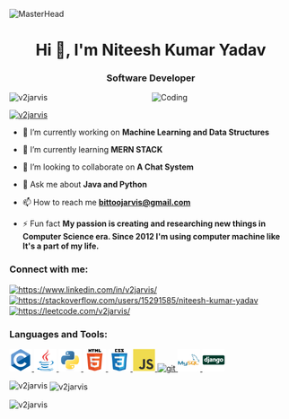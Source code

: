 ![MasterHead](https://blogger.googleusercontent.com/img/b/R29vZ2xl/AVvXsEjv5ZTY3sMOje25iGErHZ6ycwjMH3Y_X1680cNe_KoyrdOZKLZ6Xv_McjEsqW0uUmQh4PaZQ3f9Z6n-q-SxczN3XWtZSr2MrVG4WtI58nx21-QEVkSitl1OALSGAeMDkq4bIVkj-D2YJ9CMIg_iUmJV7d-F5MKYJeGZjQnlz-A-1xUmoDTjJQU7kzpI/s3683/wallpapersden.com_programmer-eat-sleep-code-and-repeat_3840x2160.jpg)
<h1 align="center">Hi 👋, I'm Niteesh Kumar Yadav</h1>
<h3 align="center">Software Developer</h3>
<img align="right" alt="Coding" width="250" src="https://blogger.googleusercontent.com/img/b/R29vZ2xl/AVvXsEgOE4jrsHnuO6eTyJmJMqcxVyMgqSckFLz7-3KWy_IiQJMb4fGjCplZhwEsTD17MGMBGYaoGggBdOiPs4gAFxFJEyUys8qeGPh0liE84IQjdzydnE1uv14CfhjJIf4hqmBETjaW65dJHkSYa6xhALJYzXOTvC_efPwJwyDSJSsedeSLlayCJAkRuSoe/s220/code-coding.gif">


<p align="left"> <img src="https://komarev.com/ghpvc/?username=v2jarvis&label=Profile%20views&color=0e75b6&style=flat" alt="v2jarvis" /> </p>

<p align="left"> <a href="https://twitter.com/v2jarvis" target="blank"><img src="https://img.shields.io/twitter/follow/v2jarvis?logo=twitter&style=for-the-badge" alt="v2jarvis" /></a> </p>

- 🔭 I’m currently working on **Machine Learning and Data Structures**

- 🌱 I’m currently learning **MERN STACK**

- 👯 I’m looking to collaborate on **A Chat System**

- 💬 Ask me about **Java and Python**

- 📫 How to reach me **bittoojarvis@gmail.com**

- ⚡ Fun fact **My passion is creating and researching new things in Computer Science era. Since 2012 I'm using computer machine like It's a part of my life.**

<h3 align="left">Connect with me:</h3>
<p align="left">
<a href="https://www.linkedin.com/in/v2jarvis/" target="blank"><img align="center" src="https://raw.githubusercontent.com/rahuldkjain/github-profile-readme-generator/master/src/images/icons/Social/linked-in-alt.svg" alt="https://www.linkedin.com/in/v2jarvis/" height="30" width="40" /></a>
<a href="https://stackoverflow.com/users/15291585/niteesh-kumar-yadav" target="blank"><img align="center" src="https://raw.githubusercontent.com/rahuldkjain/github-profile-readme-generator/master/src/images/icons/Social/stack-overflow.svg" alt="https://stackoverflow.com/users/15291585/niteesh-kumar-yadav" height="30" width="40" /></a>
<a href="https://leetcode.com/v2jarvis/" target="blank"><img align="center" src="https://raw.githubusercontent.com/rahuldkjain/github-profile-readme-generator/master/src/images/icons/Social/leet-code.svg" alt="https://leetcode.com/v2jarvis/" height="30" width="40" /></a>
</p>

<h3 align="left">Languages and Tools:</h3>
</a> <a href="https://www.cprogramming.com/" target="_blank" rel="noreferrer"> <img src="https://raw.githubusercontent.com/devicons/devicon/master/icons/c/c-original.svg" alt="c" width="40" height="40"/> </a> <a href="https://www.java.com" target="_blank" rel="noreferrer"> <img src="https://raw.githubusercontent.com/devicons/devicon/master/icons/java/java-original.svg" alt="java" width="40" height="40"/>  </a> <a href="https://www.python.org" target="_blank" rel="noreferrer"> <img src="https://raw.githubusercontent.com/devicons/devicon/master/icons/python/python-original.svg" alt="python" width="40" height="40"/> </a> <a href="https://www.w3.org/html/" target="_blank" rel="noreferrer"> <img src="https://raw.githubusercontent.com/devicons/devicon/master/icons/html5/html5-original-wordmark.svg" alt="html5" width="40" height="40"/> </a> <a href="https://www.w3schools.com/css/" target="_blank" rel="noreferrer"> <img src="https://raw.githubusercontent.com/devicons/devicon/master/icons/css3/css3-original-wordmark.svg" alt="css3" width="40" height="40"/> </a> <a href="https://developer.mozilla.org/en-US/docs/Web/JavaScript" target="_blank" rel="noreferrer"> <img src="https://raw.githubusercontent.com/devicons/devicon/master/icons/javascript/javascript-original.svg" alt="javascript" width="40" height="40"/> </a> <a href="https://git-scm.com/" target="_blank" rel="noreferrer"> <img src="https://www.vectorlogo.zone/logos/git-scm/git-scm-icon.svg" alt="git" width="40" height="40"/>   </a> <a href="https://www.mysql.com/" target="_blank" rel="noreferrer"> <img src="https://raw.githubusercontent.com/devicons/devicon/master/icons/mysql/mysql-original-wordmark.svg" alt="mysql" width="40" height="40"/> </a> <a href="https://www.djangoproject.com/" target="_blank" rel="noreferrer"> <img src="https://raw.githubusercontent.com/devicons/devicon/master/icons/django/django-original.svg" alt="Django" width="40" height="40" />
</a>


<p><img align="left" src="https://github-readme-stats.vercel.app/api/top-langs?username=v2jarvis&show_icons=true&locale=en&layout=compact" alt="v2jarvis" /></p>

<p>&nbsp;<img align="center" src="https://github-readme-stats.vercel.app/api?username=v2jarvis&show_icons=true&locale=en" alt="v2jarvis" /></p>

<p><img align="center" src="https://github-readme-streak-stats.herokuapp.com/?user=v2jarvis&" alt="v2jarvis" /></p>
